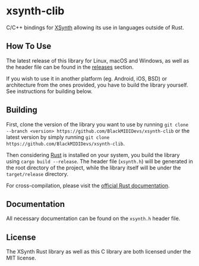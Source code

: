 # xsynth-clib
C/C++ bindings for [XSynth](https://github.com/BlackMIDIDevs/xsynth) allowing its use in languages outside of Rust.

## How To Use
The latest release of this library for Linux, macOS and Windows, as well as the header file can be found in the [releases](https://github.com/BlackMIDIDevs/xsynth-clib/releases) section.

If you wish to use it in another platform (eg. Android, iOS, BSD) or architecture from the ones provided, you have to build the library yourself.
See instructions for building below.

## Building
First, clone the version of the library you want to use by running `git clone --branch <version> https://github.com/BlackMIDIDevs/xsynth-clib` or the latest version by simply running `git clone https://github.com/BlackMIDIDevs/xsynth-clib`.

Then considering [Rust](https://rustup.rs/) is installed on your system, you build the library using `cargo build --release`. The header file (`xsynth.h`) will be generated in the root directory of the project, while the library itself will be under the `target/release` directory.

For cross-compilation, please visit the [official Rust documentation](https://rust-lang.github.io/rustup/cross-compilation.html).

## Documentation
All necessary documentation can be found on the `xsynth.h` header file.

## License
The XSynth Rust library as well as this C library are both licensed under the MIT license.
